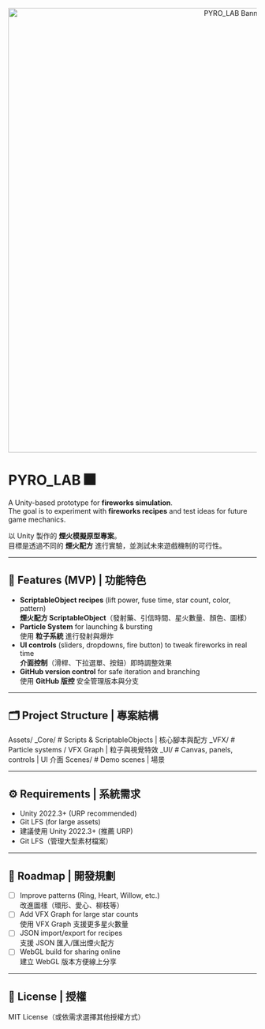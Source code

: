 

<p align="center">
  <img src="https://sdmntprnorthcentralus.oaiusercontent.com/files/00000000-0d04-622f-abf4-4944cfac3512/raw?se=2025-10-03T12%3A18%3A41Z&sp=r&sv=2024-08-04&sr=b&scid=8b969da3-2112-5aeb-b33a-fcbf794ace38&skoid=03727f49-62d3-42ac-8350-1c0e6559d238&sktid=a48cca56-e6da-484e-a814-9c849652bcb3&skt=2025-10-03T00%3A23%3A51Z&ske=2025-10-04T00%3A23%3A51Z&sks=b&skv=2024-08-04&sig=A/VpjEkuWhq69vvZWaoKD4N%2BzJNdQdQbpdGtpgVfKX4%3D" alt="PYRO_LAB Banner" width="900"/>
</p>

# PYRO_LAB 🎆

A Unity-based prototype for **fireworks simulation**.  
The goal is to experiment with **fireworks recipes** and test ideas for future game mechanics.  

以 Unity 製作的 **煙火模擬原型專案**。  
目標是透過不同的 **煙火配方** 進行實驗，並測試未來遊戲機制的可行性。  

---

## 🚀 Features (MVP) | 功能特色
- **ScriptableObject recipes** (lift power, fuse time, star count, color, pattern)  
  **煙火配方 ScriptableObject**（發射藥、引信時間、星火數量、顏色、圖樣）
- **Particle System** for launching & bursting  
  使用 **粒子系統** 進行發射與爆炸
- **UI controls** (sliders, dropdowns, fire button) to tweak fireworks in real time  
  **介面控制**（滑桿、下拉選單、按鈕）即時調整效果
- **GitHub version control** for safe iteration and branching  
  使用 **GitHub 版控** 安全管理版本與分支

---

## 🗂 Project Structure | 專案結構
Assets/
_Core/ # Scripts & ScriptableObjects | 核心腳本與配方
_VFX/ # Particle systems / VFX Graph | 粒子與視覺特效
_UI/ # Canvas, panels, controls | UI 介面
Scenes/ # Demo scenes | 場景


---

## ⚙️ Requirements | 系統需求
- Unity 2022.3+ (URP recommended)  
- Git LFS (for large assets)  
- 建議使用 Unity 2022.3+ (推薦 URP)  
- Git LFS（管理大型素材檔案）  

---

## 📝 Roadmap | 開發規劃
- [ ] Improve patterns (Ring, Heart, Willow, etc.)  
      改進圖樣（環形、愛心、柳枝等）  
- [ ] Add VFX Graph for large star counts  
      使用 VFX Graph 支援更多星火數量  
- [ ] JSON import/export for recipes  
      支援 JSON 匯入/匯出煙火配方  
- [ ] WebGL build for sharing online  
      建立 WebGL 版本方便線上分享  

---

## 📄 License | 授權
MIT License（或依需求選擇其他授權方式）
